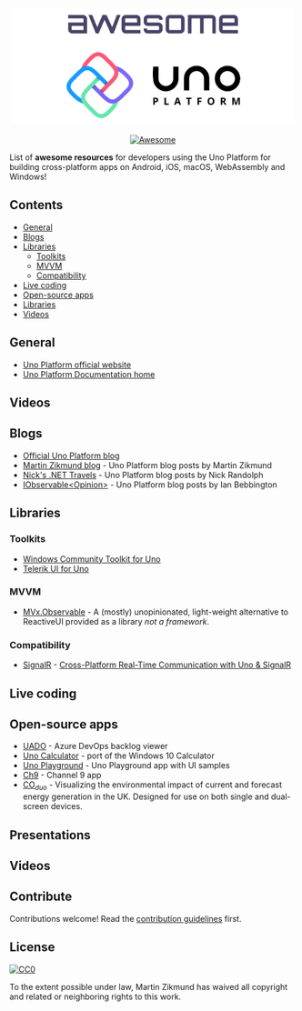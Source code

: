 <div align="center">
	<div>
		<img width="500" src="media/logo.png" alt="Awesome Uno Platform">
	</div>
	<br>
	<a href="https://awesome.re">
		<img src="https://awesome.re/badge-flat2.svg" alt="Awesome">
	</a>
</div>

List of **awesome resources** for developers using the Uno Platform for building cross-platform apps on Android, iOS, macOS, WebAssembly and Windows!


## Contents

- [General](#general)
- [Blogs](#blogs)
- [Libraries](#libraries)
  - [Toolkits](#toolkits)
  - [MVVM](#mvvm)
  - [Compatibility](#compatibility)
- [Live coding](#live-coding)
- [Open-source apps](#open-source-apps)
- [Libraries](#libraries)
- [Videos](#videos)

## General

- [Uno Platform official website](https://platform.uno)
- [Uno Platform Documentation home](https://platform.uno/docs/articles/intro.html)

## Videos

## Blogs
- [Official Uno Platform blog](https://platform.uno/blog/)
- [Martin Zikmund blog](https://blog.mzikmund.com/category/development/uno-platform/) - Uno Platform blog posts by Martin Zikmund
- [Nick's .NET Travels](https://nicksnettravels.builttoroam.com/tag/uno/) - Uno Platform blog posts by Nick Randolph
- [IObservable\<Opinion\>](https://ian.bebbs.co.uk/tags/uno-platform) - Uno Platform blog posts by Ian Bebbington


## Libraries

### Toolkits
- [Windows Community Toolkit for Uno](https://github.com/unoplatform/Uno.WindowsCommunityToolkit)
- [Telerik UI for Uno](https://github.com/unoplatform/Uno.Telerik.UI-For-UWP)

### MVVM
- [MVx.Observable](https://www.nuget.org/packages/MVx.Observable/) - A (mostly) unopinionated, light-weight alternative to ReactiveUI provided as a library _not a framework_.

### Compatibility
 - [SignalR](https://docs.microsoft.com/en-us/aspnet/signalr/overview/getting-started/introduction-to-signalr) - [Cross-Platform Real-Time Communication with Uno & SignalR](https://ian.bebbs.co.uk/posts/UnoChat)

## Live coding

## Open-source apps
- [UADO](https://github.com/unoplatform/uado) - Azure DevOps backlog viewer
- [Uno Calculator](https://github.com/unoplatform/calculator) - port of the Windows 10 Calculator
- [Uno Playground](https://github.com/unoplatform/Uno.Playground) - Uno Playground app with UI samples
- [Ch9](https://github.com/unoplatform/Uno.Ch9) - Channel 9 app
- [CO<sub>_duo_</sub>](https://github.com/ibebbs/CODuo) - Visualizing the environmental impact of current and forecast energy generation in the UK. Designed for use on both single and dual-screen devices.

## Presentations

## Videos

## Contribute

Contributions welcome! Read the [contribution guidelines](contributing.md) first.


## License

[![CC0](https://mirrors.creativecommons.org/presskit/buttons/88x31/svg/cc-zero.svg)](https://creativecommons.org/publicdomain/zero/1.0)

To the extent possible under law, Martin Zikmund has waived all copyright and
related or neighboring rights to this work.
